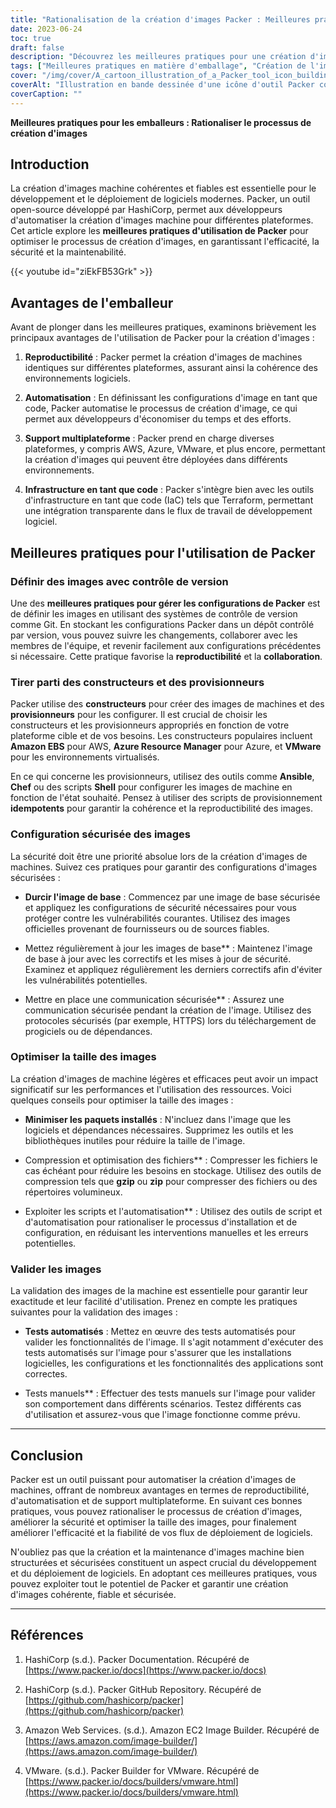 ```yaml
---
title: "Rationalisation de la création d'images Packer : Meilleures pratiques pour l'efficacité et la sécurité"
date: 2023-06-24
toc: true
draft: false
description: "Découvrez les meilleures pratiques pour une création d'image efficace et sécurisée avec Packer, en automatisant le processus et en assurant la cohérence entre les plateformes."
tags: ["Meilleures pratiques en matière d'emballage", "Création de l'image de l'empaqueteur", "création automatisée d'images", "optimisation de l'image de la machine", "reproductibilité", "Constructeurs d'emballeurs", "Packers provisionneurs", "configuration sécurisée de l'image", "optimisation de la taille des images", "validation des images", "Packer documentation", "Dépôt GitHub Packer", "AWS EC2 Image Builder", "Générateur d'images Azure", "Constructeur de VMware Packer", "Avantages pour les emballeurs", "l'intégration de l'infrastructure en tant que code", "contrôle de version pour Packer", "images d'une machine allégée", "image compression techniques", "test d'image automatisé", "test manuel d'images", "meilleures pratiques en matière de validation d'images", "flux de déploiement de logiciels", "des environnements logiciels cohérents", "Conseils de Packer en matière de référencement", "Automatisation de l'image de l'emballeur", "efficacité de la création d'images", "création d'images sécurisées", "images optimisées de la machine"]
cover: "/img/cover/A_cartoon_illustration_of_a_Packer_tool_icon_building_a_stack.png"
coverAlt: "Illustration en bande dessinée d'une icône d'outil Packer construisant une pile d'images avec des fonctions d'efficacité et de sécurité."
coverCaption: ""
---
```


**Meilleures pratiques pour les emballeurs : Rationaliser le processus de création d'images**

## Introduction

La création d'images machine cohérentes et fiables est essentielle pour le développement et le déploiement de logiciels modernes. Packer, un outil open-source développé par HashiCorp, permet aux développeurs d'automatiser la création d'images machine pour différentes plateformes. Cet article explore les **meilleures pratiques d'utilisation de Packer** pour optimiser le processus de création d'images, en garantissant l'efficacité, la sécurité et la maintenabilité.

{{< youtube id="ziEkFB53Grk" >}}

## Avantages de l'emballeur

Avant de plonger dans les meilleures pratiques, examinons brièvement les principaux avantages de l'utilisation de Packer pour la création d'images :

1. **Reproductibilité** : Packer permet la création d'images de machines identiques sur différentes plateformes, assurant ainsi la cohérence des environnements logiciels.

2. **Automatisation** : En définissant les configurations d'image en tant que code, Packer automatise le processus de création d'image, ce qui permet aux développeurs d'économiser du temps et des efforts.

3. **Support multiplateforme** : Packer prend en charge diverses plateformes, y compris AWS, Azure, VMware, et plus encore, permettant la création d'images qui peuvent être déployées dans différents environnements.

4. **Infrastructure en tant que code** : Packer s'intègre bien avec les outils d'infrastructure en tant que code (IaC) tels que Terraform, permettant une intégration transparente dans le flux de travail de développement logiciel.

## Meilleures pratiques pour l'utilisation de Packer

### Définir des images avec contrôle de version

Une des **meilleures pratiques pour gérer les configurations de Packer** est de définir les images en utilisant des systèmes de contrôle de version comme Git. En stockant les configurations Packer dans un dépôt contrôlé par version, vous pouvez suivre les changements, collaborer avec les membres de l'équipe, et revenir facilement aux configurations précédentes si nécessaire. Cette pratique favorise la **reproductibilité** et la **collaboration**.

### Tirer parti des constructeurs et des provisionneurs

Packer utilise des **constructeurs** pour créer des images de machines et des **provisionneurs** pour les configurer. Il est crucial de choisir les constructeurs et les provisionneurs appropriés en fonction de votre plateforme cible et de vos besoins. Les constructeurs populaires incluent **Amazon EBS** pour AWS, **Azure Resource Manager** pour Azure, et **VMware** pour les environnements virtualisés.

En ce qui concerne les provisionneurs, utilisez des outils comme **Ansible**, **Chef** ou des scripts **Shell** pour configurer les images de machine en fonction de l'état souhaité. Pensez à utiliser des scripts de provisionnement **idempotents** pour garantir la cohérence et la reproductibilité des images.

### Configuration sécurisée des images

La sécurité doit être une priorité absolue lors de la création d'images de machines. Suivez ces pratiques pour garantir des configurations d'images sécurisées :

- **Durcir l'image de base** : Commencez par une image de base sécurisée et appliquez les configurations de sécurité nécessaires pour vous protéger contre les vulnérabilités courantes. Utilisez des images officielles provenant de fournisseurs ou de sources fiables.

- Mettez régulièrement à jour les images de base** : Maintenez l'image de base à jour avec les correctifs et les mises à jour de sécurité. Examinez et appliquez régulièrement les derniers correctifs afin d'éviter les vulnérabilités potentielles.

- Mettre en place une communication sécurisée** : Assurez une communication sécurisée pendant la création de l'image. Utilisez des protocoles sécurisés (par exemple, HTTPS) lors du téléchargement de progiciels ou de dépendances.

### Optimiser la taille des images

La création d'images de machine légères et efficaces peut avoir un impact significatif sur les performances et l'utilisation des ressources. Voici quelques conseils pour optimiser la taille des images :

- **Minimiser les paquets installés** : N'incluez dans l'image que les logiciels et dépendances nécessaires. Supprimez les outils et les bibliothèques inutiles pour réduire la taille de l'image.

- Compression et optimisation des fichiers** : Compresser les fichiers le cas échéant pour réduire les besoins en stockage. Utilisez des outils de compression tels que **gzip** ou **zip** pour compresser des fichiers ou des répertoires volumineux.

- Exploiter les scripts et l'automatisation** : Utilisez des outils de script et d'automatisation pour rationaliser le processus d'installation et de configuration, en réduisant les interventions manuelles et les erreurs potentielles.

### Valider les images

La validation des images de la machine est essentielle pour garantir leur exactitude et leur facilité d'utilisation. Prenez en compte les pratiques suivantes pour la validation des images :

- **Tests automatisés** : Mettez en œuvre des tests automatisés pour valider les fonctionnalités de l'image. Il s'agit notamment d'exécuter des tests automatisés sur l'image pour s'assurer que les installations logicielles, les configurations et les fonctionnalités des applications sont correctes.

- Tests manuels** : Effectuer des tests manuels sur l'image pour valider son comportement dans différents scénarios. Testez différents cas d'utilisation et assurez-vous que l'image fonctionne comme prévu.

______

## Conclusion

Packer est un outil puissant pour automatiser la création d'images de machines, offrant de nombreux avantages en termes de reproductibilité, d'automatisation et de support multiplateforme. En suivant ces bonnes pratiques, vous pouvez rationaliser le processus de création d'images, améliorer la sécurité et optimiser la taille des images, pour finalement améliorer l'efficacité et la fiabilité de vos flux de déploiement de logiciels.

N'oubliez pas que la création et la maintenance d'images machine bien structurées et sécurisées constituent un aspect crucial du développement et du déploiement de logiciels. En adoptant ces meilleures pratiques, vous pouvez exploiter tout le potentiel de Packer et garantir une création d'images cohérente, fiable et sécurisée.

______

## Références

1. HashiCorp (s.d.). Packer Documentation. Récupéré de [https://www.packer.io/docs](https://www.packer.io/docs)

2. HashiCorp (s.d.). Packer GitHub Repository. Récupéré de [https://github.com/hashicorp/packer](https://github.com/hashicorp/packer)

3. Amazon Web Services. (s.d.). Amazon EC2 Image Builder. Récupéré de [https://aws.amazon.com/image-builder/](https://aws.amazon.com/image-builder/)

4. VMware. (s.d.). Packer Builder for VMware. Récupéré de [https://www.packer.io/docs/builders/vmware.html](https://www.packer.io/docs/builders/vmware.html)
